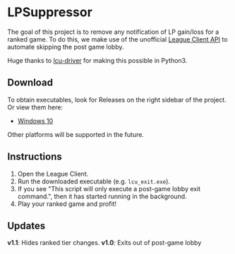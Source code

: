 # LPSuppressor

The goal of this project is to remove any notification of LP gain/loss for a ranked game. To do this, we make use of the unofficial [League Client API](https://riot-api-libraries.readthedocs.io/en/latest/lcu.html) to automate skipping the post game lobby.

Huge thanks to [lcu-driver](https://github.com/sousa-andre/lcu-driver) for making this possible in Python3.

## Download

To obtain executables, look for Releases on the right sidebar of the project. Or view them here:

- [Windows 10](https://github.com/kurtisdavid/LPSuppressor/releases)

Other platforms will be supported in the future.

## Instructions

1. Open the League Client. 
2. Run the downloaded executable (e.g. `lcu_exit.exe`).
3. If you see "This script will only execute a post-game lobby exit command.", then it has started running in the background.
4. Play your ranked game and profit!

## Updates

**v1.1**: Hides ranked tier changes. 
**v1.0**: Exits out of post-game lobby